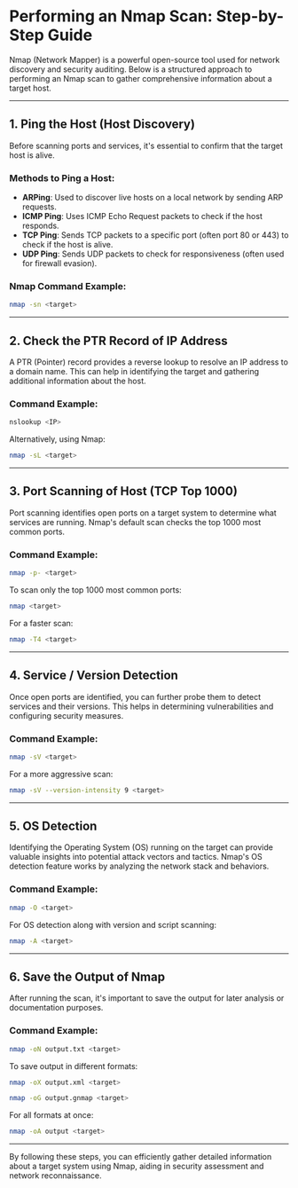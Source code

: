 # Performing an Nmap Scan: Step-by-Step Guide

Nmap (Network Mapper) is a powerful open-source tool used for network discovery and security auditing. Below is a structured approach to performing an Nmap scan to gather comprehensive information about a target host.

---

## 1. Ping the Host (Host Discovery)
Before scanning ports and services, it's essential to confirm that the target host is alive.

### Methods to Ping a Host:
- **ARPing**: Used to discover live hosts on a local network by sending ARP requests.
- **ICMP Ping**: Uses ICMP Echo Request packets to check if the host responds.
- **TCP Ping**: Sends TCP packets to a specific port (often port 80 or 443) to check if the host is alive.
- **UDP Ping**: Sends UDP packets to check for responsiveness (often used for firewall evasion).

### Nmap Command Example:
```bash
nmap -sn <target>
```

---

## 2. Check the PTR Record of IP Address
A PTR (Pointer) record provides a reverse lookup to resolve an IP address to a domain name. This can help in identifying the target and gathering additional information about the host.

### Command Example:
```bash
nslookup <IP>
```

Alternatively, using Nmap:
```bash
nmap -sL <target>
```

---

## 3. Port Scanning of Host (TCP Top 1000)
Port scanning identifies open ports on a target system to determine what services are running. Nmap's default scan checks the top 1000 most common ports.

### Command Example:
```bash
nmap -p- <target>
```

To scan only the top 1000 most common ports:
```bash
nmap <target>
```

For a faster scan:
```bash
nmap -T4 <target>
```

---

## 4. Service / Version Detection
Once open ports are identified, you can further probe them to detect services and their versions. This helps in determining vulnerabilities and configuring security measures.

### Command Example:
```bash
nmap -sV <target>
```

For a more aggressive scan:
```bash
nmap -sV --version-intensity 9 <target>
```

---

## 5. OS Detection
Identifying the Operating System (OS) running on the target can provide valuable insights into potential attack vectors and tactics. Nmap's OS detection feature works by analyzing the network stack and behaviors.

### Command Example:
```bash
nmap -O <target>
```

For OS detection along with version and script scanning:
```bash
nmap -A <target>
```

---

## 6. Save the Output of Nmap
After running the scan, it's important to save the output for later analysis or documentation purposes.

### Command Example:
```bash
nmap -oN output.txt <target>
```

To save output in different formats:
```bash
nmap -oX output.xml <target>
```
```bash
nmap -oG output.gnmap <target>
```

For all formats at once:
```bash
nmap -oA output <target>
```

---

By following these steps, you can efficiently gather detailed information about a target system using Nmap, aiding in security assessment and network reconnaissance.

